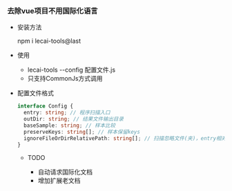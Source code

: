 ### 去除vue项目不用国际化语言

* 安装方法

  npm i lecai-tools@last

* 使用

  * lecai-tools --config 配置文件.js
  * 只支持CommonJs方式调用

* 配置文件格式

  ```typescript
  interface Config {
    entry: string; // 程序扫描入口
    outDir: string; // 结果文件输出目录
    baseSample: string; // 样本比较
    preserveKeys: string[]; // 样本保留keys
    ignoreFileOrDirRelativePath: string[]; // 扫描忽略文件(夹)，entry相对路径
  }
  ```

  * TODO

    * 自动请求国际化文档
    * 增加扩展老文档